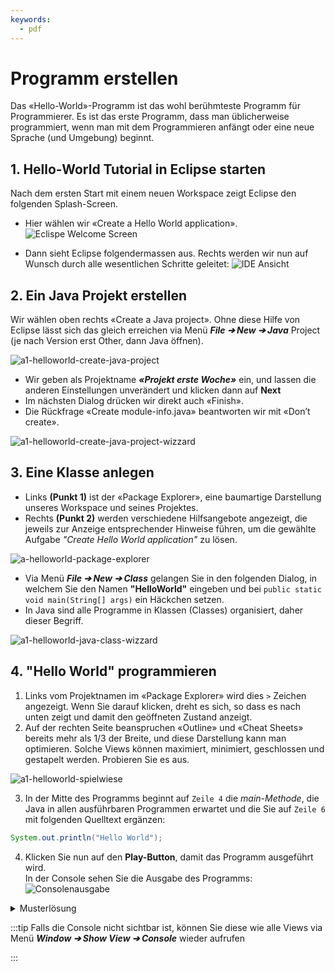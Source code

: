 ```yaml
---
keywords:
  - pdf
---
```

# Programm erstellen 

Das «Hello-World»-Programm ist das wohl berühmteste Programm für Programmierer.
Es ist das erste Programm, dass man üblicherweise programmiert, wenn man mit dem
Programmieren anfängt oder eine neue Sprache (und Umgebung) beginnt.

## 1. Hello-World Tutorial in Eclipse starten

Nach dem ersten Start mit einem neuen Workspace zeigt Eclipse den folgenden
Splash-Screen.

- Hier wählen wir «Create a Hello World application».
  ![Eclispe Welcome Screen](../../../images/helloworld/a1-helloworld-eclipse-welcome-screen.png)

- Dann sieht Eclipse folgendermassen aus. Rechts werden wir nun auf Wunsch durch
  alle wesentlichen Schritte geleitet:
  ![IDE Ansicht](../../../images/helloworld/a1-helloworld-create-hello-world-tutorial-start.png)

## 2. Ein Java Projekt erstellen

Wir wählen oben rechts «Create a Java project». Ohne diese Hilfe von Eclipse
lässt sich das gleich erreichen via Menü _**File ➔ New ➔ Java**_ Project (je
nach Version erst Other, dann Java öffnen).

![a1-helloworld-create-java-project](../../../images/helloworld/a1-helloworld-create-java-project.png)

- Wir geben als Projektname _**«Projekt erste Woche»**_ ein, und lassen die
  anderen Einstellungen unverändert und klicken dann auf **Next**
- Im nächsten Dialog drücken wir direkt auch «Finish».
- Die Rückfrage «Create module-info.java» beantworten wir mit «Don’t create».

![a1-helloworld-create-java-project-wizzard](../../../images/helloworld/a1-helloworld-create-java-project-wizzard.png#center)

## 3. Eine Klasse anlegen

- Links **(Punkt 1)** ist der «Package Explorer», eine baumartige Darstellung
  unseres Workspace und seines Projektes.
- Rechts **(Punkt 2)** werden verschiedene Hilfsangebote angezeigt, die jeweils
  zur Anzeige entsprechender Hinweise führen, um die gewählte Aufgabe _"Create
  Hello World application"_ zu lösen.

![a-helloworld-package-explorer](../../../images/helloworld/a-helloworld-package-explorer.png)

- Via Menü _**File ➔ New ➔ Class**_ gelangen Sie in den folgenden Dialog, in
  welchem Sie den Namen **"HelloWorld"** eingeben und bei
  `public static void main(String[] args)` ein Häckchen setzen.
- In Java sind alle Programme in Klassen (Classes) organisiert, daher dieser
  Begriff.

![a1-helloworld-java-class-wizzard](../../../images/helloworld/a1-helloworld-java-class-wizzard.png#center)

## 4. "Hello World" programmieren

1.  Links vom Projektnamen im «Package Explorer» wird dies `>` Zeichen
    angezeigt. Wenn Sie darauf klicken, dreht es sich, so dass es nach unten
    zeigt und damit den geöffneten Zustand anzeigt.
2.  Auf der rechten Seite beanspruchen «Outline» und «Cheat Sheets» bereits mehr
    als 1/3 der Breite, und diese Darstellung kann man optimieren. Solche Views
    können maximiert, minimiert, geschlossen und gestapelt werden. Probieren Sie
    es aus.

![a1-helloworld-spielwiese](../../../images/helloworld/a1-helloworld-spielwiese.png)

3. In der Mitte des Programms beginnt auf `Zeile 4` die _main-Methode_, die Java
   in allen ausführbaren Programmen erwartet und die Sie auf `Zeile 6` mit
   folgenden Quelltext ergänzen:

```java
System.out.println("Hello World");
```

4. Klicken Sie nun auf den **Play-Button**, damit das Programm ausgeführt
   wird.<br/> In der Console sehen Sie die Ausgabe des Programms:
   ![Consolenausgabe](../../../images/helloworld/a1-helloworld-ausgabe.png)

<details><summary>Musterlösung</summary>

```java title="HelloWorld.java"
public class HelloWorld {
  public static void main(String[] args) {
    // highlight-next-line
    System.out.println("Hello World");
  }
}
```

</details>

:::tip Falls die Console nicht sichtbar ist, können Sie diese wie alle Views via
Menü _**Window ➔ Show View ➔ Console**_ wieder aufrufen

:::
